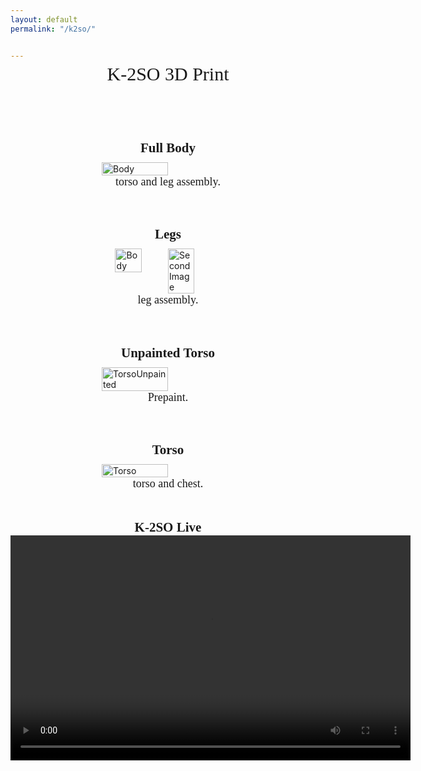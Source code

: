 ```yaml
---
layout: default
permalink: "/k2so/"


---
```

<div style="text-align: center; margin-top: -10px;margin-bottom: 60px;">
  <span style="display: block; font-size: 30px; font-family: Monaco, 'Bitstream Vera Sans Mono', 'Lucida Console', Terminal;">K-2SO 3D Print</span>
</div>

<style>
  h2 {
    margin-bottom: 10px;
    text-align: center;
    font-family: Monaco, 'Bitstream Vera Sans Mono', 'Lucida Console', Terminal;
  }
  .description {
    font-size: 18px;
    text-align: justify;
    margin-top: 0px;
    font-family: Monaco, 'Bitstream Vera Sans Mono', 'Lucida Console', Terminal;
  }
  video {
    margin-top: -10px;
    margin-bottom: 20px;
  }
  figure {
    display: flex;
    flex-direction: column;
    align-items: center;
  }
  figcaption {
    display: flex;
    flex-direction: column;
    align-items: center;
  }
</style>



<figure class="container">
  <h2>Full Body</h2>
  <img src="{{ site.baseurl }}/k2so/kbody.jpg" alt="Body" style="display: block; margin: 0 auto; width: 50%; height: 50%;">
  <figcaption>
    <p class="description">torso and leg assembly.</p>
  </figcaption>
</figure>

<figure class="container">
  <h2>Legs</h2>
  <div style="display: flex;">
    <img src="{{ site.baseurl }}/k2so/klegs.jpg" alt="Body" style="width: 50%; height: 50%;">
    <img src="{{ site.baseurl }}/k2so/kleg.jpg" alt="Second Image" style="width: 50%; height: 50%;">
  </div>
  <figcaption>
    <p class="description">leg assembly.</p>
  </figcaption>
</figure>

<figure class="container">
  <h2>Unpainted Torso</h2>
  <img src="{{ site.baseurl }}/k2so/kunpainted.jpg" alt="TorsoUnpainted" style="display: block; margin: 0 auto; width: 50%; height: 50%;">
  <figcaption>
    <p class="description">Prepaint.</p>
  </figcaption>
</figure>


<figure class="container">
  <h2>Torso</h2>
  <img src="{{ site.baseurl }}/k2so/ktorso.jpg" alt="Torso" style="display: block; margin: 0 auto; width: 50%; height: 50%;">
  <figcaption>
    <p class="description">torso and chest.</p>
  </figcaption>
</figure>

<h2>K-2SO Live</h2>
<video width="640" height="360" controls>
  <source src="{{ site.baseurl }}\k2so\kAlive.mp4" type="video/mp4">
  Your browser does not support the video tag.
</video>
